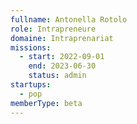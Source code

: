 ```yaml
---
fullname: Antonella Rotolo
role: Intrapreneure
domaine: Intraprenariat
missions:
  - start: 2022-09-01
    end: 2023-06-30
    status: admin
startups:
  - pop
memberType: beta
---
```


